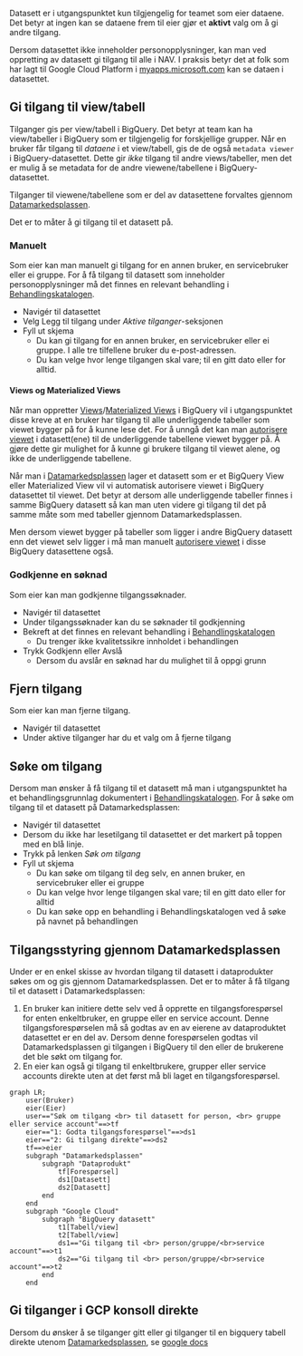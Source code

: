 Datasett er i utgangspunktet kun tilgjengelig for teamet som eier dataene.
Det betyr at ingen kan se dataene frem til eier gjør et **aktivt** valg om å gi andre tilgang.

Dersom datasettet ikke inneholder personopplysninger, kan man ved oppretting av datasett gi tilgang til alle i NAV.
I praksis betyr det at folk som har lagt til Google Cloud Platform i [myapps.microsoft.com](https://myapps.microsoft.com) kan se dataen i datasettet.

## Gi tilgang til view/tabell
Tilganger gis per view/tabell i BigQuery.
Det betyr at team kan ha view/tabeller i BigQuery som er tilgjengelig for forskjellige grupper.
Når en bruker får tilgang til *dataene* i et view/tabell, gis de de også `metadata viewer` i BigQuery-datasettet.
Dette gir *ikke* tilgang til andre views/tabeller, men det er mulig å se metadata for de andre viewene/tabellene i BigQuery-datasettet.

Tilganger til viewene/tabellene som er del av datasettene forvaltes gjennom [Datamarkedsplassen](https://data.intern.nav.no/).

Det er to måter å gi tilgang til et datasett på.

### Manuelt
Som eier kan man manuelt gi tilgang for en annen bruker, en servicebruker eller ei gruppe.
For å få tilgang til datasett som inneholder personopplysninger må det finnes en relevant behandling i [Behandlingskatalogen](https://behandlingskatalog.nais.adeo.no/).

- Navigér til datasettet
- Velg Legg til tilgang under _Aktive tilganger_-seksjonen
- Fyll ut skjema
    - Du kan gi tilgang for en annen bruker, en servicebruker eller ei gruppe. I alle tre tilfellene bruker du e-post-adressen.
    - Du kan velge hvor lenge tilgangen skal vare; til en gitt dato eller for alltid.

#### Views og Materialized Views
Når man oppretter [Views](https://cloud.google.com/bigquery/docs/views)/[Materialized Views](https://cloud.google.com/bigquery/docs/materialized-views-intro) i BigQuery vil i utgangspunktet disse kreve at en bruker har tilgang til alle underliggende tabeller som viewet bygger på for å kunne lese det. For å unngå det kan man [autorisere viewet](https://cloud.google.com/bigquery/docs/share-access-views) i datasett(ene) til de underliggende tabellene viewet bygger på. Å gjøre dette gir mulighet for å kunne gi brukere tilgang til viewet alene, og ikke de underliggende tabellene.

Når man i [Datamarkedsplassen](https://data.intern.nav.no/) lager et datasett som er et BigQuery View eller Materialized View vil vi automatisk autorisere viewet i BigQuery datasettet til viewet. Det betyr at dersom alle underliggende tabeller finnes i samme BigQuery datasett så kan man uten videre gi tilgang til det på samme måte som med tabeller gjennom Datamarkedsplassen. 

Men dersom viewet bygger på tabeller som ligger i andre BigQuery datasett enn det viewet selv ligger i må man manuelt [autorisere viewet](https://cloud.google.com/bigquery/docs/share-access-views#authorize_the_view_to_access_the_source_dataset) i disse BigQuery datasettene også.

### Godkjenne en søknad

Som eier kan man godkjenne tilgangssøknader.

- Navigér til datasettet
- Under tilgangssøknader kan du se søknader til godkjenning
- Bekreft at det finnes en relevant behandling i [Behandlingskatalogen](https://behandlingskatalog.nais.adeo.no/)
    - Du trenger ikke kvalitetssikre innholdet i behandlingen
- Trykk Godkjenn eller Avslå
    - Dersom du avslår en søknad har du mulighet til å oppgi grunn

## Fjern tilgang

Som eier kan man fjerne tilgang.

- Navigér til datasettet
- Under aktive tilganger har du et valg om å fjerne tilgang


## Søke om tilgang

Dersom man ønsker å få tilgang til et datasett må man i utgangspunktet ha et behandlingsgrunnlag dokumentert i [Behandlingskatalogen](https://behandlingskatalog.nais.adeo.no/).
For å søke om tilgang til et datasett på Datamarkedsplassen:

- Navigér til datasettet
- Dersom du ikke har lesetilgang til datasettet er det markert på toppen med en blå linje.
- Trykk på lenken _Søk om tilgang_
- Fyll ut skjema
    - Du kan søke om tilgang til deg selv, en annen bruker, en servicebruker eller ei gruppe
    - Du kan velge hvor lenge tilgangen skal vare; til en gitt dato eller for alltid
    - Du kan søke opp en behandling i Behandlingskatalogen ved å søke på navnet på behandlingen

## Tilgangsstyring gjennom Datamarkedsplassen
Under er en enkel skisse av hvordan tilgang til datasett i dataprodukter søkes om og gis gjennom Datamarkedsplassen. Det er to måter å få tilgang til et datasett i Datamarkedsplassen:

1. En bruker kan initiere dette selv ved å opprette en tilgangsforespørsel for enten enkeltbruker, en gruppe eller en service account. Denne tilgangsforespørselen må så godtas av en av eierene av dataproduktet datasettet er en del av. Dersom denne forespørselen godtas vil Datamarkedsplassen gi tilgangen i BigQuery til den eller de brukerene det ble søkt om tilgang for.
2. En eier kan også gi tilgang til enkeltbrukere, grupper eller service accounts direkte uten at det først må bli laget en tilgangsforespørsel.

```mermaid
graph LR;
    user(Bruker)
    eier(Eier)
    user=="Søk om tilgang <br> til datasett for person, <br> gruppe eller service account"==>tf
    eier=="1: Godta tilgangsforespørsel"==>ds1
    eier=="2: Gi tilgang direkte"==>ds2
    tf==>eier
    subgraph "Datamarkedsplassen"
        subgraph "Dataprodukt"
            tf[Forespørsel]
            ds1[Datasett]
            ds2[Datasett]
        end
    end
    subgraph "Google Cloud"
        subgraph "BigQuery datasett"
            t1[Tabell/view]
            t2[Tabell/view]
            ds1=="Gi tilgang til <br> person/gruppe/<br>service account"==>t1
            ds2=="Gi tilgang til <br> person/gruppe/<br>service account"==>t2
        end
    end
```

## Gi tilganger i GCP konsoll direkte
Dersom du ønsker å se tilganger gitt eller gi tilganger til en bigquery tabell direkte utenom [Datamarkedsplassen](https://data.intern.nav.no), se [google docs](https://cloud.google.com/bigquery/docs/control-access-to-resources-iam)
